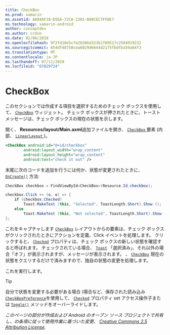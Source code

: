 ```yaml
---
title: CheckBox
ms.prod: xamarin
ms.assetid: A884AF10-D5EA-72CA-2301-B80CEC7FFBE7
ms.technology: xamarin-android
author: conceptdev
ms.author: crdun
ms.date: 02/06/2018
ms.openlocfilehash: 9f2fd10e5cfe28206d323b2769517c2584919232
ms.sourcegitcommit: 654df48758cea602946644d2175fbdfba59a64f3
ms.translationtype: MT
ms.contentlocale: ja-JP
ms.lasthandoff: 07/11/2019
ms.locfileid: "67829724"
---
```

# <a name="checkbox"></a>CheckBox

このセクションでは作成する項目を選択するためのチェック ボックスを使用して、 [`CheckBox`](https://developer.xamarin.com/api/type/Android.Widget.CheckBox)
ウィジェット。 チェック ボックスが押されたときに、トースト メッセージは、チェック ボックスの現在の状態を示します。

開く、 **Resources/layout/Main.axml**追加ファイルを開き、 [ `CheckBox` ](https://developer.xamarin.com/api/type/Android.Widget.CheckBox/)要素 (内部、 [ `LinearLayout` ](https://developer.xamarin.com/api/type/Android.Widget.LinearLayout))。

```xml
<CheckBox android:id="@+id/checkbox"
        android:layout_width="wrap_content"
        android:layout_height="wrap_content"
        android:text="check it out" />
```

末尾に次のコードを追加を行うには何か、状態が変更されたときに、 [`OnCreate()`](https://developer.xamarin.com/api/member/Android.App.Activity.OnCreate/p/Android.OS.Bundle/Android.OS.PersistableBundle)
方法:

```csharp
CheckBox checkbox = FindViewById<CheckBox>(Resource.Id.checkbox);

checkbox.Click += (o, e) => {
    if (checkbox.Checked)
        Toast.MakeText (this, "Selected", ToastLength.Short).Show ();
    else
        Toast.MakeText (this, "Not selected", ToastLength.Short).Show ();
};
```

これをキャプチャします [`CheckBox`](https://developer.xamarin.com/api/type/Android.Widget.CheckBox/)
レイアウトからの要素は、チェック ボックスがクリックされたときにアクションを定義、Click イベントを処理します。 クリックすると、 [`Checked`](https://developer.xamarin.com/api/property/Android.Widget.CompoundButton.Checked/)
プロパティは、チェック ボックスの新しい状態を確認すると呼ばれます。 チェックされている場合、 [`Toast`](https://developer.xamarin.com/api/type/Android.Widget.Toast/)
「選択済み」、それ以外の場合「オフ」が表示されますが、メッセージが表示されます。 、 [`CheckBox`](https://developer.xamarin.com/api/type/Android.Widget.CheckBox/)
現在の状態をクエリするだけで済みますので、独自の状態の変更を処理します。

これを実行します。

> [!TIP]
> 自分で状態を変更する必要がある場合 (場合など、保存された読み込み[ `CheckBoxPreference`](https://developer.xamarin.com/api/type/Android.Preferences.CheckBoxPreference)を使用して、 [`Checked`](https://developer.xamarin.com/api/property/Android.Widget.CompoundButton.Checked)
> プロパティ set アクセス操作子または [`Toggle()`](https://developer.xamarin.com/api/member/Android.Widget.CompoundButton.Toggle)
> メソッドをオーバーライドします。

*このページの部分が作成および Android のオープン ソース プロジェクトで共有し、の条項に従って使用作業に基づいた変更、* 
[*Creative Commons 2.5 Attribution License*](http://creativecommons.org/licenses/by/2.5/).
